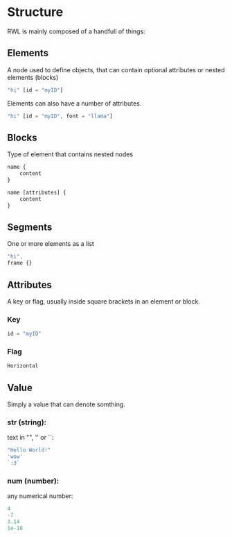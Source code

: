 # Structure

RWL is mainly composed of a handfull of things:

## Elements

A node used to define objects, that can contain optional attributes or nested elements (blocks)

```js
"hi" [id = "myID"]
```

Elements can also have a number of attributes.

```js
"hi" [id = "myID", font = "llama"]
```

## Blocks

Type of element that contains nested nodes

```js
name {
    content
}
```

```javascript
name [attributes] {
    content
}
```

## Segments

One or more elements as a list

```js
"hi",
frame {}
```

## Attributes

A key or flag, usually inside square brackets in an element or block.

### Key

```js
id = "myID"
```

### Flag

```js
Horizontal
```

## Value

Simply a value that can denote somthing.

### str (string):

text in "", '' or \`\`:

```js
"Hello World!"
'wow'
`:3`
```

### num (number):

any numerical number:

```js
4
-7
3.14
1e-18
```
